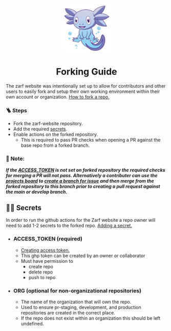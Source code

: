 <p align="center">
  <a href="https://github.com/defenseunicorns/zarf-website">
    <img alt="Gatsby" src="../src/assets/svg/zarf-dark-outline.svg" width="150" />
  </a>
</p>
<h1 align="center">
  Forking Guide
</h1>

The zarf website was intentionally set up to allow for contributors and other users to easily fork and setup their own working environment within their own account or organization. [How to fork a repo.](https://docs.github.com/en/get-started/quickstart/fork-a-repo)
### 🪜 Steps
- Fork the zarf-website repository.
- Add the required [secrets](#secrets). 
- Enable actions on the forked repository. 
  - This is required to pass PR checks when opening a PR against the base repo from a forked branch. 
### 📝 **Note**:
***If the [ACCESS_TOKEN](#accesstoken-required) is not set on forked repository the required checks for merging a PR will not pass.  Alternatively a contributer can use the [projects board](https://github.com/orgs/defenseunicorns/projects/4/views/1) to [create a branch for issue](https://docs.github.com/en/issues/tracking-your-work-with-issues/creating-a-branch-for-an-issue) and then merge from the forked repository to this branch prior to creating a pull request against the main or develop branch.***
## 🕵️‍♀️ Secrets
In order to run the github actions for the Zarf website a repo owner will need to add 1-2 secrets to the forked repo. [Adding a secret.](https://docs.github.com/en/actions/security-guides/encrypted-secrets)   
- ### ACCESS_TOKEN (required)
  - [Creating access token.](https://docs.github.com/en/authentication/keeping-your-account-and-data-secure/creating-a-personal-access-token)
  - This ghp token can be created by an owner or collaborator
  - Must have permission to 
    - create repo
    - delete repo
    - push to repo
- ### ORG (optional for non-organizational repositories)
  - The name of the organization that will own the repo. 
  - Used to ensure pr-staging, development, and production repositories are created in the correct place. 
  - If the repo does not exist within an organization this should be left undefined. 


